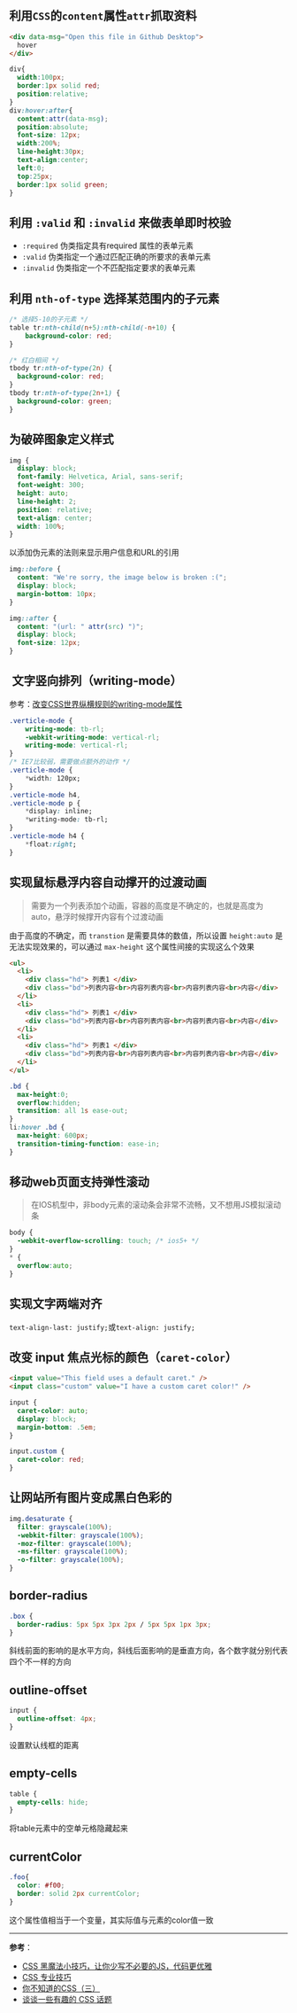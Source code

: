 ## 利用`CSS`的`content`属性`attr`抓取资料

```html
<div data-msg="Open this file in Github Desktop">  
  hover
</div>
```

```css
div{
  width:100px;
  border:1px solid red;  
  position:relative;
}
div:hover:after{
  content:attr(data-msg);
  position:absolute;
  font-size: 12px;
  width:200%;
  line-height:30px;
  text-align:center;
  left:0;
  top:25px;
  border:1px solid green;
}
```

## 利用 `:valid` 和 `:invalid` 来做表单即时校验
- `:required` 伪类指定具有required 属性的表单元素
- `:valid` 伪类指定一个通过匹配正确的所要求的表单元素
- `:invalid` 伪类指定一个不匹配指定要求的表单元素

## 利用 `nth-of-type` 选择某范围内的子元素

```css
/* 选择5-10的子元素 */
table tr:nth-child(n+5):nth-child(-n+10) {
    background-color: red;
}

/* 红白相间 */
tbody tr:nth-of-type(2n) {  
  background-color: red;
}
tbody tr:nth-of-type(2n+1) {
  background-color: green;
}
```

## 为破碎图象定义样式
```css
img {  
  display: block;
  font-family: Helvetica, Arial, sans-serif;
  font-weight: 300;
  height: auto;
  line-height: 2;
  position: relative;
  text-align: center;
  width: 100%;
}
```
以添加伪元素的法则来显示用户信息和URL的引用
```css
img::before {  
  content: "We're sorry, the image below is broken :(";
  display: block;
  margin-bottom: 10px;
}

img::after {  
  content: "(url: " attr(src) ")";
  display: block;
  font-size: 12px;
}
```

##  文字竖向排列（writing-mode）
参考：[改变CSS世界纵横规则的writing-mode属性](http://www.zhangxinxu.com/wordpress/2016/04/css-writing-mode/)
```css
.verticle-mode {
    writing-mode: tb-rl;
    -webkit-writing-mode: vertical-rl;      
    writing-mode: vertical-rl;
}
/* IE7比较弱，需要做点额外的动作 */
.verticle-mode {
    *width: 120px;
}
.verticle-mode h4,
.verticle-mode p {
    *display: inline;
    *writing-mode: tb-rl;
}
.verticle-mode h4 {
    *float:right;
}
```

## 实现鼠标悬浮内容自动撑开的过渡动画
> 需要为一个列表添加个动画，容器的高度是不确定的，也就是高度为 auto，悬浮时候撑开内容有个过渡动画

由于高度的不确定，而 `transtion` 是需要具体的数值，所以设置 `height:auto` 是无法实现效果的，可以通过 `max-height` 这个属性间接的实现这么个效果

```html
<ul>
  <li>
    <div class="hd"> 列表1 </div>
    <div class="bd">列表内容<br>内容列表内容<br>内容列表内容<br>内容</div>
  </li>
  <li>
    <div class="hd"> 列表1 </div>
    <div class="bd">列表内容<br>内容列表内容<br>内容列表内容<br>内容</div>
  </li>
  <li>
    <div class="hd"> 列表1 </div>
    <div class="bd">列表内容<br>内容列表内容<br>内容列表内容<br>内容</div>
  </li>
</ul>
```

```css
.bd {
  max-height:0;
  overflow:hidden;
  transition: all 1s ease-out;
}
li:hover .bd {
  max-height: 600px;
  transition-timing-function: ease-in;
}
```

## 移动web页面支持弹性滚动
> 在IOS机型中，非body元素的滚动条会非常不流畅，又不想用JS模拟滚动条

```css
body {
  -webkit-overflow-scrolling: touch; /* ios5+ */
}
* {
  overflow:auto;
}
```

## 实现文字两端对齐
`text-align-last: justify;`或`text-align: justify;`

## 改变 input 焦点光标的颜色（`caret-color`）

```html
<input value="This field uses a default caret." />
<input class="custom" value="I have a custom caret color!" />
```

```css
input {
  caret-color: auto;
  display: block;
  margin-bottom: .5em;
}

input.custom {
  caret-color: red;
}
```

## 让网站所有图片变成黑白色彩的

```css
img.desaturate {
  filter: grayscale(100%);
  -webkit-filter: grayscale(100%);
  -moz-filter: grayscale(100%);
  -ms-filter: grayscale(100%);
  -o-filter: grayscale(100%);
}
```

## border-radius

```css
.box {
  border-radius: 5px 5px 3px 2px / 5px 5px 1px 3px;
}
```
斜线前面的影响的是水平方向，斜线后面影响的是垂直方向，各个数字就分别代表四个不一样的方向

## outline-offset

```css
input {
  outline-offset: 4px;
}
```
设置默认线框的距离

## empty-cells

```css
table {
  empty-cells: hide;
}
```
将table元素中的空单元格隐藏起来

## currentColor

```css
.foo{
  color: #f00;
  border: solid 2px currentColor;
}
```
这个属性值相当于一个变量，其实际值与元素的color值一致

- - -
**参考**：
- [CSS 黑魔法小技巧，让你少写不必要的JS，代码更优雅](https://github.com/jawil/blog/issues/29)
- [CSS 专业技巧](https://github.com/AllThingsSmitty/css-protips/tree/master/translations/zh-CN#%E6%94%AF%E6%8C%81%E6%83%85%E5%86%B5)
- [你不知道的CSS（三）](https://segmentfault.com/a/1190000011194809)
- [谈谈一些有趣的 CSS 话题](https://github.com/chokcoco/iCSS)
